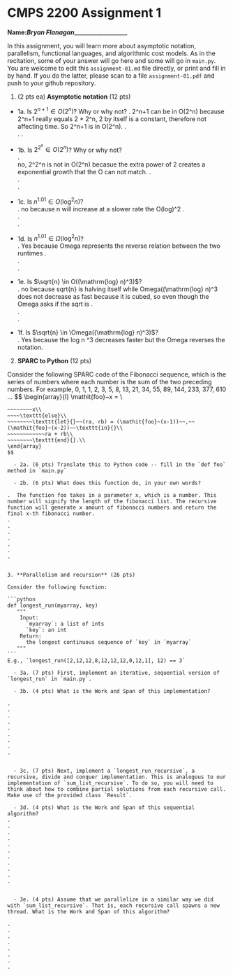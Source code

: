 

# CMPS 2200 Assignment 1

**Name:**___Bryan Flanagan______________________


In this assignment, you will learn more about asymptotic notation, parallelism, functional languages, and algorithmic cost models. As in the recitation, some of your answer will go here and some will go in `main.py`. You are welcome to edit this `assignment-01.md` file directly, or print and fill in by hand. If you do the latter, please scan to a file `assignment-01.pdf` and push to your github repository. 
  
  

1. (2 pts ea) **Asymptotic notation** (12 pts)

  - 1a. Is $2^{n+1} \in O(2^n)$? Why or why not? 
.
    2^n+1 can be in O(2^n) because 2^n+1 really equals 2 * 2^n, 2 by itself is a constant, therefore not affecting time. So 2^n+1 is in O(2^n).
.  
.
. 
  - 1b. Is $2^{2^n} \in O(2^n)$? Why or why not?     
.  
    no, 2^2^n is not in O(2^n) becasue the extra power of 2 creates a exponential growth that the O can not match. 
.  
.  
.  
  - 1c. Is $n^{1.01} \in O(\mathrm{log}^2 n)$?    
.      no because n will increase at a slower rate the O(log)^2
.  
.  
.  

  - 1d. Is $n^{1.01} \in \Omega(\mathrm{log}^2 n)$?  
.    Yes because Omega represents the reverse relation between the two runtimes
.  
.  
.  
  - 1e. Is $\sqrt{n} \in O((\mathrm{log} n)^3)$?  
.      no because sqrt{n} is halving itself while Omega((\mathrm{log} n)^3 does not decrease as fast because it is cubed, so even though the Omega asks if the sqrt is
.  
.  
.  
  - 1f. Is $\sqrt{n} \in \Omega((\mathrm{log} n)^3)$?  
.      Yes because the log n ^3 decreases faster but the Omega reverses the notation. 


2. **SPARC to Python** (12 pts)

Consider the following SPARC code of the Fibonacci sequence, which is the series of numbers where each number is the sum of the two preceding numbers. For example, 0, 1, 1, 2, 3, 5, 8, 13, 21, 34, 55, 89, 144, 233, 377, 610 ... 
$$
\begin{array}{l}
\mathit{foo}~x =   \\
~~~~\texttt{if}{}~~x \le 1~~\texttt{then}{}\\
~~~~~~~~x\\   
~~~~\texttt{else}\\
~~~~~~~~\texttt{let}{}~~(ra, rb) = (\mathit{foo}~(x-1))~~,~~(\mathit{foo}~(x-2))~~\texttt{in}{}\\  
~~~~~~~~~~~~ra + rb\\  
~~~~~~~~\texttt{end}{}.\\
\end{array}
$$ 

  - 2a. (6 pts) Translate this to Python code -- fill in the `def foo` method in `main.py`  

  - 2b. (6 pts) What does this function do, in your own words?  

.  The function foo takes in a parameter x, which is a number. This number will signify the length of the fibonacci list. The recursive function will generate x amount of fibonacci numbers and return the final x-th fibonacci number.
.  
.  
.  
.  
.  
.  
.  
  

3. **Parallelism and recursion** (26 pts)

Consider the following function:  

```python
def longest_run(myarray, key)
   """
    Input:
      `myarray`: a list of ints
      `key`: an int
    Return:
      the longest continuous sequence of `key` in `myarray`
   """
```
E.g., `longest_run([2,12,12,8,12,12,12,0,12,1], 12) == 3`  
 
  - 3a. (7 pts) First, implement an iterative, sequential version of `longest_run` in `main.py`.  

  - 3b. (4 pts) What is the Work and Span of this implementation?  

.  
.  
.  
.  
.  
.  
.  
.  
.  


  - 3c. (7 pts) Next, implement a `longest_run_recursive`, a recursive, divide and conquer implementation. This is analogous to our implementation of `sum_list_recursive`. To do so, you will need to think about how to combine partial solutions from each recursive call. Make use of the provided class `Result`.   

  - 3d. (4 pts) What is the Work and Span of this sequential algorithm?  
.  
.  
.  
.  
.  
.  
.  
.  
.  
.  
.  


  - 3e. (4 pts) Assume that we parallelize in a similar way we did with `sum_list_recursive`. That is, each recursive call spawns a new thread. What is the Work and Span of this algorithm?  

.  
.  
.  
.  
.  
.  
.  
.  

